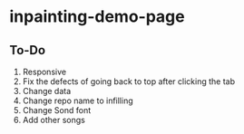 # inpainting-demo-page

## To-Do
1. Responsive
2. Fix the defects of going back to top after clicking the tab
3. Change data
4. Change repo name to infilling
5. Change Sond font
6. Add other songs
